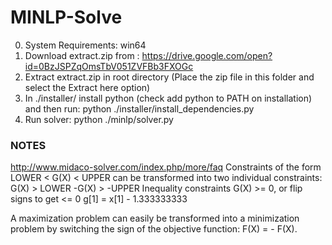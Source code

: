 # MINLP-Solve
0. System Requirements: win64
1. Download extract.zip from : https://drive.google.com/open?id=0BzJSPZqOmsTbV051ZVFBb3FXOGc
2. Extract extract.zip in root directory (Place the zip file in this folder and select the Extract here option)
3. In ./installer/ install python (check add python to PATH on installation) and then run: python ./installer/install_dependencies.py
4. Run solver: python ./minlp/solver.py


###  NOTES  ###

http://www.midaco-solver.com/index.php/more/faq
Constraints of the form LOWER < G(X) < UPPER can be transformed into two individual constraints:
  G(X) >  LOWER
  -G(X) > -UPPER
Inequality constraints G(X) >= 0, or flip signs to get <= 0
  g[1] = x[1] - 1.333333333  

A maximization problem can easily be transformed into a minimization problem by
switching the sign of the objective function: F(X) = - F(X).
